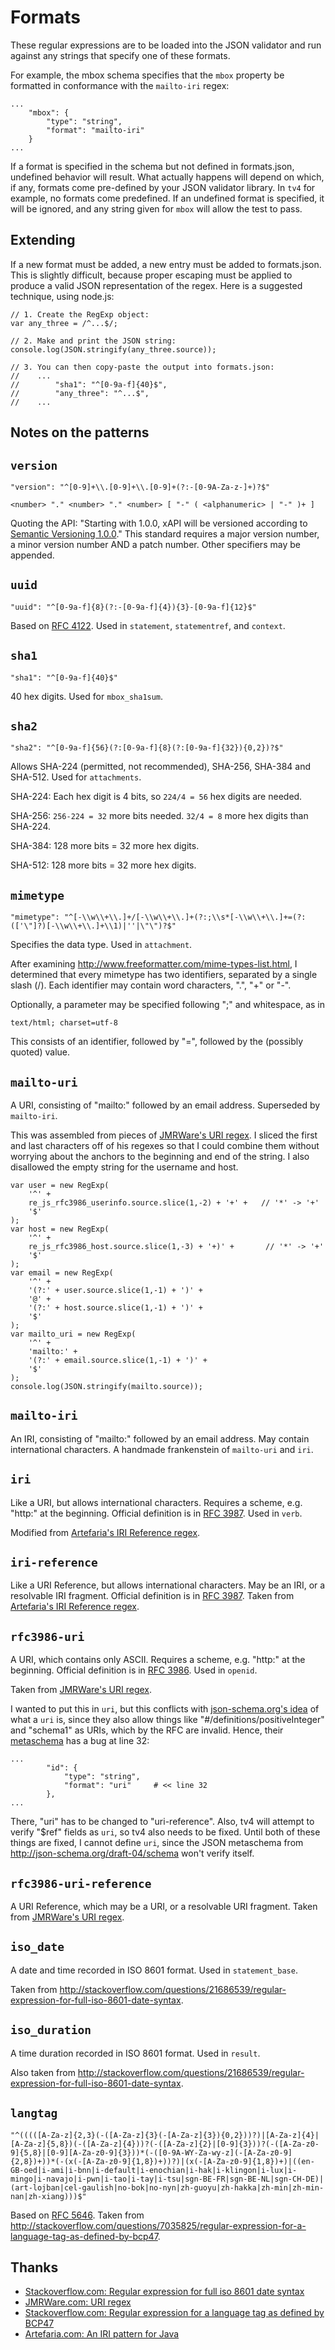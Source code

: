 Formats
=======

These regular expressions are to be loaded into the JSON validator and run against any strings that specify one of these formats.

For example, the mbox schema specifies that the `mbox` property be formatted in conformance with the `mailto-iri` regex:

    ...
        "mbox": {
            "type": "string",
            "format": "mailto-iri"
        }
    ...


If a format is specified in the schema but not defined in formats.json, undefined behavior will result. What actually happens will depend on which, if any, formats come pre-defined by your JSON validator library. In `tv4` for example, no formats come predefined. If an undefined format is specified, it will be ignored, and any string given for `mbox` will allow the test to pass.

Extending
---------
If a new format must be added, a new entry must be added to formats.json. This is slightly difficult, because proper escaping must be applied to produce a valid JSON representation of the regex. Here is a suggested technique, using node.js:

    // 1. Create the RegExp object:
    var any_three = /^...$/;

    // 2. Make and print the JSON string:
    console.log(JSON.stringify(any_three.source));

    // 3. You can then copy-paste the output into formats.json:
    //    ...
    //        "sha1": "^[0-9a-f]{40}$",
    //        "any_three": "^...$",
    //    ...

Notes on the patterns
---------------------
`version`
---------

    "version": "^[0-9]+\\.[0-9]+\\.[0-9]+(?:-[0-9A-Za-z-]+)?$"

`<number> "." <number> "." <number> [ "-" ( <alphanumeric> | "-" )+ ]`

Quoting the API: "Starting with 1.0.0, xAPI will be versioned according to [Semantic Versioning 1.0.0](http://semver.org/spec/v1.0.0.html)." This standard requires a major version number, a minor version number AND a patch number. Other specifiers may be appended.

`uuid`
------

    "uuid": "^[0-9a-f]{8}(?:-[0-9a-f]{4}){3}-[0-9a-f]{12}$"

Based on [RFC 4122](http://www.ietf.org/rfc/rfc4122.txt). Used in `statement`, `statementref`, and `context`.

`sha1`
------

    "sha1": "^[0-9a-f]{40}$"

40 hex digits. Used for `mbox_sha1sum`.

`sha2`
------

    "sha2": "^[0-9a-f]{56}(?:[0-9a-f]{8}(?:[0-9a-f]{32}){0,2})?$"

Allows SHA-224 (permitted, not recommended), SHA-256, SHA-384 and SHA-512. Used for `attachments`.

SHA-224: Each hex digit is 4 bits, so `224/4 = 56` hex digits are needed.

SHA-256: `256-224 = 32` more bits needed. `32/4 = 8` more hex digits than SHA-224.

SHA-384: 128 more bits = 32 more hex digits.

SHA-512: 128 more bits = 32 more hex digits.

`mimetype`
----------

    "mimetype": "^[-\\w\\+\\.]+/[-\\w\\+\\.]+(?:;\\s*[-\\w\\+\\.]+=(?:(['\"]?)[-\\w\\+\\.]+\\1)|''|\"\")?$"

Specifies the data type. Used in `attachment`.

After examining http://www.freeformatter.com/mime-types-list.html, I determined that every mimetype has two identifiers, separated by a single slash (/). Each identifier may contain word characters, ".", "+" or "-".

Optionally, a parameter may be specified following ";" and whitespace, as in

    text/html; charset=utf-8

This consists of an identifier, followed by "=", followed by the (possibly quoted) value.

`mailto-uri`
--------
A URI, consisting of "mailto:" followed by an email address. Superseded by `mailto-iri`.

This was assembled from pieces of [JMRWare's URI regex](http://jmrware.com/articles/2009/uri_regexp/URI_regex.html). I sliced the first and last characters off of his regexes so that I could combine them without worrying about the anchors to the beginning and end of the string. I also disallowed the empty string for the username and host.

    var user = new RegExp(
        '^' +
        re_js_rfc3986_userinfo.source.slice(1,-2) + '+' +   // '*' -> '+'
        '$'
    );
    var host = new RegExp(
        '^' +
        re_js_rfc3986_host.source.slice(1,-3) + '+)' +       // '*' -> '+'
        '$'
    );
    var email = new RegExp(
        '^' +
        '(?:' + user.source.slice(1,-1) + ')' +
        '@' +
        '(?:' + host.source.slice(1,-1) + ')' +
        '$'
    );
    var mailto_uri = new RegExp(
        '^' +
        'mailto:' +
        '(?:' + email.source.slice(1,-1) + ')' +
        '$'
    );
    console.log(JSON.stringify(mailto.source));

`mailto-iri`
------------
An IRI, consisting of "mailto:" followed by an email address. May contain international characters. A handmade frankenstein of `mailto-uri` and `iri`.

`iri`
-----
Like a URI, but allows international characters. Requires a scheme, e.g. "http:" at the beginning. Official definition is in [RFC 3987](http://www.ietf.org/rfc/rfc3987.txt). Used in `verb`.

Modified from [Artefaria's IRI Reference regex](http://www.artefarita.com/journel/post/2013/05/23/An-IRI-pattern-for-Java).

`iri-reference`
---------------
Like a URI Reference, but allows international characters. May be an IRI, or a resolvable IRI fragment. Official definition is in [RFC 3987](http://www.ietf.org/rfc/rfc3987.txt). Taken from [Artefaria's IRI Reference regex](http://www.artefarita.com/journel/post/2013/05/23/An-IRI-pattern-for-Java).

`rfc3986-uri`
-----
A URI, which contains only ASCII. Requires a scheme, e.g. "http:" at the beginning. Official definition is in [RFC 3986](http://www.ietf.org/rfc/rfc3986.txt). Used in `openid`.

Taken from [JMRWare's URI regex](http://jmrware.com/articles/2009/uri_regexp/URI_regex.html).

I wanted to put this in `uri`, but this conflicts with [json-schema.org's idea](http://json-schema.org/latest/json-schema-core.html#rfc.section.7.2.3) of what a `uri` is, since they also allow things like "#/definitions/positiveInteger" and "schema1" as URIs, which by the RFC are invalid. Hence, their [metaschema](http://json-schema.org/schema) has a bug at line 32:

    ...
            "id": {
                "type": "string",
                "format": "uri"     # << line 32
            },
    ...

There, "uri" has to be changed to "uri-reference". Also, tv4 will attempt to verify "$ref" fields as `uri`, so tv4 also needs to be fixed. Until both of these things are fixed, I cannot define `uri`, since the JSON metaschema from http://json-schema.org/draft-04/schema won't verify itself.

`rfc3986-uri-reference`
-----------------------
A URI Reference, which may be a URI, or a resolvable URI fragment. Taken from [JMRWare's URI regex](http://jmrware.com/articles/2009/uri_regexp/URI_regex.html).

`iso_date`
----------
A date and time recorded in ISO 8601 format. Used in `statement_base`.

Taken from http://stackoverflow.com/questions/21686539/regular-expression-for-full-iso-8601-date-syntax.

`iso_duration`
--------------
A time duration recorded in ISO 8601 format. Used in `result`.

Also taken from http://stackoverflow.com/questions/21686539/regular-expression-for-full-iso-8601-date-syntax.

`langtag`
---------

    "^(((([A-Za-z]{2,3}(-([A-Za-z]{3}(-[A-Za-z]{3}){0,2}))?)|[A-Za-z]{4}|[A-Za-z]{5,8})(-([A-Za-z]{4}))?(-([A-Za-z]{2}|[0-9]{3}))?(-([A-Za-z0-9]{5,8}|[0-9][A-Za-z0-9]{3}))*(-([0-9A-WY-Za-wy-z](-[A-Za-z0-9]{2,8})+))*(-(x(-[A-Za-z0-9]{1,8})+))?)|(x(-[A-Za-z0-9]{1,8})+)|((en-GB-oed|i-ami|i-bnn|i-default|i-enochian|i-hak|i-klingon|i-lux|i-mingo|i-navajo|i-pwn|i-tao|i-tay|i-tsu|sgn-BE-FR|sgn-BE-NL|sgn-CH-DE)|(art-lojban|cel-gaulish|no-bok|no-nyn|zh-guoyu|zh-hakka|zh-min|zh-min-nan|zh-xiang)))$"

Based on [RFC 5646](http://tools.ietf.org/html/rfc5646). Taken from http://stackoverflow.com/questions/7035825/regular-expression-for-a-language-tag-as-defined-by-bcp47.

Thanks
------
* [Stackoverflow.com: Regular expression for full iso 8601 date syntax](http://stackoverflow.com/questions/21686539/regular-expression-for-full-iso-8601-date-syntax)
* [JMRWare.com: URI regex](http://jmrware.com/articles/2009/uri_regexp/URI_regex.html)
* [Stackoverflow.com: Regular expression for a language tag as defined by BCP47](http://stackoverflow.com/questions/7035825/regular-expression-for-a-language-tag-as-defined-by-bcp47)
* [Artefaria.com: An IRI pattern for Java](http://www.artefarita.com/journel/post/2013/05/23/An-IRI-pattern-for-Java)
